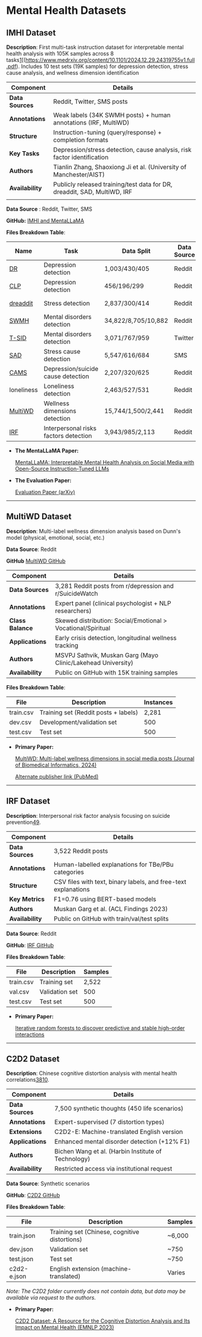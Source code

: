 # Mental Health Datasets

## **IMHI Dataset**

**Description**: First multi-task instruction dataset for interpretable mental health analysis with 105K samples across 8 tasks[1](https://github.com/SteveKGYang/MentalLLaMA)[(https://www.medrxiv.org/content/10.1101/2024.12.29.24319755v1.full.pdf). Includes 10 test sets (19K samples) for depression detection, stress cause analysis, and wellness dimension identification

| **Component** | **Details** |
| --- | --- |
| **Data Sources** | Reddit, Twitter, SMS posts |
| **Annotations** | Weak labels (34K SWMH posts) + human annotations (IRF, MultiWD) |
| **Structure** | Instruction-tuning (query/response) + completion formats |
| **Key Tasks** | Depression/stress detection, cause analysis, risk factor identification |
| **Authors** | Tianlin Zhang, Shaoxiong Ji et al. (University of Manchester/AIST) |
| **Availability** | Publicly released training/test data for DR, dreaddit, SAD, MultiWD, IRF |
|  |  |

**Data Source** : Reddit, Twitter, SMS

**GitHub:**   [IMHI and MentaLLaMA](https://github.com/IMHI-MentalHealth/MentaLLaMA)

**Files Breakdown Table**:

| **Name** | **Task** | **Data Split** | **Data Source** | **Annotation** | **Released** |
| --- | --- | --- | --- | --- | --- |
| [DR](https://aclanthology.org/W18-5903/) | Depression detection | 1,003/430/405 | Reddit | Weak labels | Yes |
| [CLP](https://aclanthology.org/W15-1204/) | Depression detection | 456/196/299 | Reddit | Human annotations | Not yet |
| [dreaddit](https://aclanthology.org/D19-6213/) | Stress detection | 2,837/300/414 | Reddit | Human annotations | Yes |
| [SWMH](https://arxiv.org/abs/2004.07601) | Mental disorders detection | 34,822/8,705/10,882 | Reddit | Weak labels | Not yet |
| [T-SID](https://arxiv.org/abs/2004.07601) | Mental disorders detection | 3,071/767/959 | Twitter | Weak labels | Not yet |
| [SAD](https://dl.acm.org/doi/10.1145/3411763.3451799) | Stress cause detection | 5,547/616/684 | SMS | Human annotations | Yes |
| [CAMS](https://aclanthology.org/2022.lrec-1.686/) | Depression/suicide cause detection | 2,207/320/625 | Reddit | Human annotations | Not yet |
| loneliness | Loneliness detection | 2,463/527/531 | Reddit | Human annotations | Not yet |
| [MultiWD](https://github.com/drmuskangarg/MultiWD) | Wellness dimensions detection | 15,744/1,500/2,441 | Reddit | Human annotations | Yes |
| [IRF](https://aclanthology.org/2023.findings-acl.757/) | Interpersonal risks factors detection | 3,943/985/2,113 | Reddit | Human annotations | Yes |
- **The MentaLLaMA Paper:**
    
    [MentaLLaMA: Interpretable Mental Health Analysis on Social Media with Open-Source Instruction-Tuned LLMs](https://openreview.net/forum?id=KPq438T0uC)
    
- **The Evaluation Paper:**
    
    [Evaluation Paper (arXiv)](https://arxiv.org/abs/2304.03347)
    

---

## **MultiWD Dataset**

**Description**: Multi-label wellness dimension analysis based on Dunn's model (physical, emotional, social, etc.)

**Data Source**: Reddit

**GitHub** [MultiWD GitHub](https://github.com/drmuskangarg/MultiWD)

| **Component** | **Details** |
| --- | --- |
| **Data Sources** | 3,281 Reddit posts from r/depression and r/SuicideWatch |
| **Annotations** | Expert panel (clinical psychologist + NLP researchers) |
| **Class Balance** | Skewed distribution: Social/Emotional > Vocational/Spiritual |
| **Applications** | Early crisis detection, longitudinal wellness tracking |
| **Authors** | MSVPJ Sathvik, Muskan Garg (Mayo Clinic/Lakehead University) |
| **Availability** | Public on GitHub with 15K training samples |

**Files Breakdown Table**:

| **File** | **Description** | **Instances** |
| --- | --- | --- |
| train.csv | Training set (Reddit posts + labels) | 2,281 |
| dev.csv | Development/validation set | 500 |
| test.csv | Test set | 500 |
- **Primary Paper:**
    
    [MultiWD: Multi-label wellness dimensions in social media posts (Journal of Biomedical Informatics, 2024)](https://www.sciencedirect.com/science/article/abs/pii/S1532046424000042)
    
    [Alternate publisher link (PubMed)](https://pubmed.ncbi.nlm.nih.gov/38191011/)
    

---

## **IRF Dataset**

**Description**: Interpersonal risk factor analysis focusing on suicide prevention[4](https://aclanthology.org/2023.findings-acl.757.pdf)[9](https://arxiv.org/html/2406.12033v1).

| **Component** | **Details** |
| --- | --- |
| **Data Sources** | 3,522 Reddit posts |
| **Annotations** | Human-labelled explanations for TBe/PBu categories |
| **Structure** | CSV files with text, binary labels, and free-text explanations |
| **Key Metrics** | F1=0.76 using BERT-based models |
| **Authors** | Muskan Garg et al. (ACL Findings 2023) |
| **Availability** | Public on GitHub with train/val/test splits |

**Data Source**: Reddit

**GitHub**: [IRF GitHub](https://github.com/am-shb/irf-acl)

**Files Breakdown Table**:

| **File** | **Description** | **Samples** |
| --- | --- | --- |
| train.csv | Training set | 2,522 |
| val.csv | Validation set | 500 |
| test.csv | Test set | 500 |
- **Primary Paper:**
    
    [Iterative random forests to discover predictive and stable high-order interactions](https://www.pnas.org/doi/10.1073/pnas.1711236115)
    

---

## **C2D2 Dataset**

**Description**: Chinese cognitive distortion analysis with mental health correlations[3](https://aclanthology.org/2023.findings-emnlp.680/)[8](https://openreview.net/forum?id=NO5dc8Ljvj)[10](https://aclanthology.org/2023.findings-emnlp.680.pdf).

| **Component** | **Details** |
| --- | --- |
| **Data Sources** | 7,500 synthetic thoughts (450 life scenarios) |
| **Annotations** | Expert-supervised (7 distortion types) |
| **Extensions** | C2D2-E: Machine-translated English version |
| **Applications** | Enhanced mental disorder detection (+12% F1) |
| **Authors** | Bichen Wang et al. (Harbin Institute of Technology) |
| **Availability** | Restricted access via institutional request |

**Data Source**: Synthetic scenarios

**GitHub**: [C2D2 GitHub](https://github.com/bcwangavailable/C2D2-Cognitive-Distortion)

**Files Breakdown Table**:

| **File** | **Description** | **Samples** |
| --- | --- | --- |
| train.json | Training set (Chinese, cognitive distortions) | ~6,000 |
| dev.json | Validation set | ~750 |
| test.json | Test set | ~750 |
| c2d2-e.json | English extension (machine-translated) | Varies |

*Note: The C2D2 folder currently does not contain data, but data may be available via request to the authors.*

- **Primary Paper:**
    
    [C2D2 Dataset: A Resource for the Cognitive Distortion Analysis and Its Impact on Mental Health (EMNLP 2023)](https://aclanthology.org/2023.findings-emnlp.680/)
